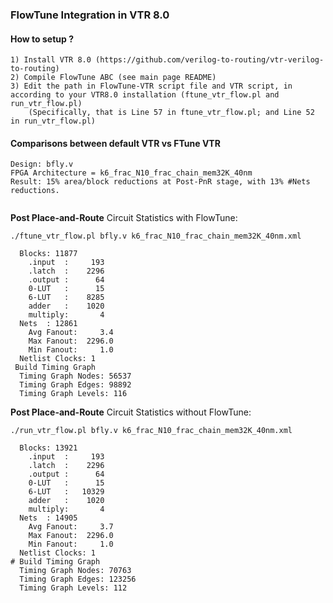 ### FlowTune Integration in VTR 8.0

#### How to setup ?
	1) Install VTR 8.0 (https://github.com/verilog-to-routing/vtr-verilog-to-routing)
	2) Compile FlowTune ABC (see main page README)
	3) Edit the path in FlowTune-VTR script file and VTR script, in according to your VTR8.0 installation (ftune_vtr_flow.pl and run_vtr_flow.pl)
		(Specifically, that is Line 57 in ftune_vtr_flow.pl; and Line 52 in run_vtr_flow.pl)


#### Comparisons between default VTR vs FTune VTR 
	Design: bfly.v
	FPGA Architecture = k6_frac_N10_frac_chain_mem32K_40nm
	Result: 15% area/block reductions at Post-PnR stage, with 13% #Nets reductions.

```

```


<b>Post Place-and-Route</b> Circuit Statistics with FlowTune: 
```
./ftune_vtr_flow.pl bfly.v k6_frac_N10_frac_chain_mem32K_40nm.xml 
```

```
  Blocks: 11877
    .input  :     193
    .latch  :    2296
    .output :      64
    0-LUT   :      15
    6-LUT   :    8285
    adder   :    1020
    multiply:       4
  Nets  : 12861
    Avg Fanout:     3.4
    Max Fanout:  2296.0
    Min Fanout:     1.0
  Netlist Clocks: 1
 Build Timing Graph
  Timing Graph Nodes: 56537
  Timing Graph Edges: 98892
  Timing Graph Levels: 116
```

<b>Post Place-and-Route</b> Circuit Statistics without FlowTune: 
```
./run_vtr_flow.pl bfly.v k6_frac_N10_frac_chain_mem32K_40nm.xml
```

```
  Blocks: 13921
    .input  :     193
    .latch  :    2296
    .output :      64
    0-LUT   :      15
    6-LUT   :   10329
    adder   :    1020
    multiply:       4
  Nets  : 14905
    Avg Fanout:     3.7
    Max Fanout:  2296.0
    Min Fanout:     1.0
  Netlist Clocks: 1
# Build Timing Graph
  Timing Graph Nodes: 70763
  Timing Graph Edges: 123256
  Timing Graph Levels: 112
```


